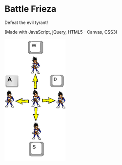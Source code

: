 # Battle Frieza

Defeat the evil tyrant!

(Made with JavaScript, jQuery, HTML5 - Canvas, CSS3)

![](https://github.com/jestir1234/Battle-Frieza/blob/master/images/movementTip.png)
